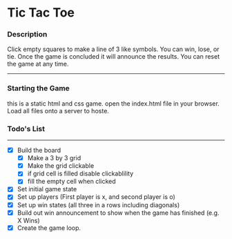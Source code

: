 # Tic Tac Toe
### Description
Click empty squares to make a line of 3 like symbols.
You can win, lose, or tie. Once the game is concluded it will announce the results. You can reset the game at any time.

---
### Starting the Game
this is a static html and css game.
open the index.html file in your browser.
Load all files onto a server to hoste.


### Todo's List
---
- [x] Build the board
	- [x] Make a 3 by 3 grid
	- [x] Make the grid clickable
	- [x] if grid cell is filled disable clickablility
	- [x] fill the empty cell when clicked
- [x] Set initial game state
- [x] Set up players (First player is x, and second player is o)
- [x] Set up win states (all three in a rows including diagonals)
- [x] Build out win announcement to show when the game has finished (e.g. X Wins)
- [x] Create the game loop.
